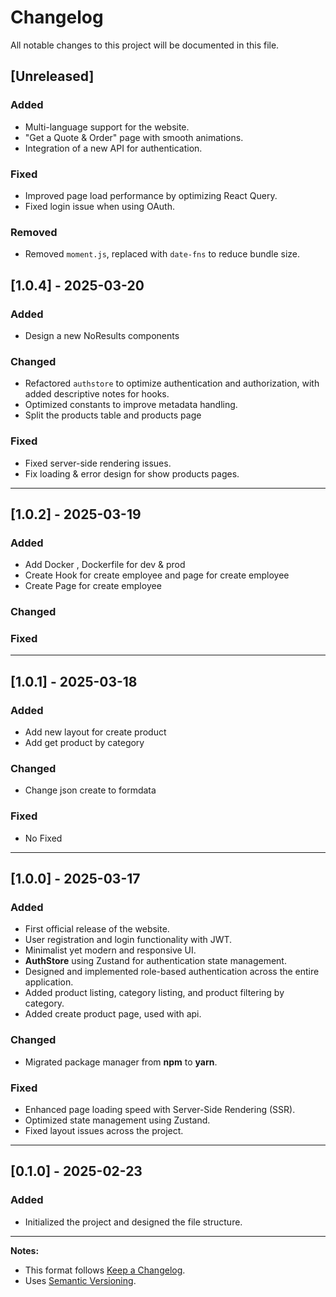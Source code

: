 # Changelog

All notable changes to this project will be documented in this file.

## [Unreleased]

### Added

- Multi-language support for the website.
- "Get a Quote & Order" page with smooth animations.
- Integration of a new API for authentication.

### Fixed

- Improved page load performance by optimizing React Query.
- Fixed login issue when using OAuth.

### Removed

- Removed `moment.js`, replaced with `date-fns` to reduce bundle size.

## [1.0.4] - 2025-03-20

### Added

- Design a new NoResults components

### Changed

- Refactored `authstore` to optimize authentication and authorization, with added descriptive notes for hooks.
- Optimized constants to improve metadata handling.
- Split the products table and products page

### Fixed

- Fixed server-side rendering issues.
- Fix loading & error design for show products pages.

---

## [1.0.2] - 2025-03-19

### Added

- Add Docker , Dockerfile for dev & prod
- Create Hook for create employee and page for create employee
- Create Page for create employee

### Changed

### Fixed

---

## [1.0.1] - 2025-03-18

### Added

- Add new layout for create product
- Add get product by category

### Changed

- Change json create to formdata

### Fixed

- No Fixed

---

## [1.0.0] - 2025-03-17

### Added

- First official release of the website.
- User registration and login functionality with JWT.
- Minimalist yet modern and responsive UI.
- **AuthStore** using Zustand for authentication state management.
- Designed and implemented role-based authentication across the entire application.
- Added product listing, category listing, and product filtering by category.
- Added create product page, used with api.

### Changed

- Migrated package manager from **npm** to **yarn**.

### Fixed

- Enhanced page loading speed with Server-Side Rendering (SSR).
- Optimized state management using Zustand.
- Fixed layout issues across the project.

---

## [0.1.0] - 2025-02-23

### Added

- Initialized the project and designed the file structure.

---

**Notes:**

- This format follows [Keep a Changelog](https://keepachangelog.com/).
- Uses [Semantic Versioning](https://semver.org/).

